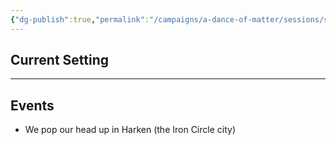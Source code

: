 ```yaml
---
{"dg-publish":true,"permalink":"/campaigns/a-dance-of-matter/sessions/session-009/"}
---
```



## Current Setting

---

## Events

-   We pop our head up in Harken (the Iron Circle city)